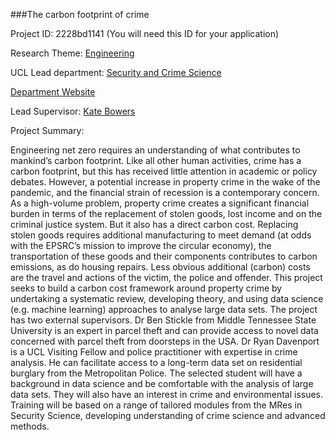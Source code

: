 ###The carbon footprint of crime

Project ID: 2228bd1141
(You will need this ID for your application)

Research Theme: [Engineering](../themes/engineering.md)

UCL Lead department: [Security and Crime Science](../departments/security-and-crime-science.md)

[Department Website](https://www.ucl.ac.uk/security-crime-science)

Lead Supervisor: [Kate Bowers](https://iris.ucl.ac.uk/iris/browse/profile?upi=KBOWE16)

Project Summary:

Engineering net zero requires an understanding of what contributes to mankind’s carbon footprint. Like all other human activities, crime has a carbon footprint, but this has received little attention in academic or policy debates. However, a potential increase in property crime in the wake of the pandemic, and the financial strain of recession is a contemporary concern. As a high-volume problem, property crime creates a significant financial burden in terms of the replacement of stolen goods, lost income and on the criminal justice system. But it also has a direct carbon cost. Replacing stolen goods requires additional manufacturing to meet demand (at odds with the EPSRC’s mission to improve the circular economy), the transportation of these goods and their components contributes to carbon emissions, as do housing repairs. Less obvious additional (carbon) costs are the travel and actions of the victim, the police and offender. This project seeks to build a carbon cost framework around property crime by undertaking a systematic review, developing theory, and using data science (e.g. machine learning) approaches to analyse large data sets. The project has two external supervisors. Dr Ben Stickle from Middle Tennessee State University is an expert in parcel theft and can provide access to novel data concerned with parcel theft from doorsteps in the USA. Dr Ryan Davenport is a UCL Visiting Fellow and police practitioner with expertise in crime analysis. He can facilitate access to a long-term data set on residential burglary from the Metropolitan Police. The selected student will have a background in data science and be comfortable with the analysis of large data sets. They will also have an interest in crime and environmental issues. Training will be based on a range of tailored modules from the MRes in Security Science, developing understanding of crime science and advanced methods.